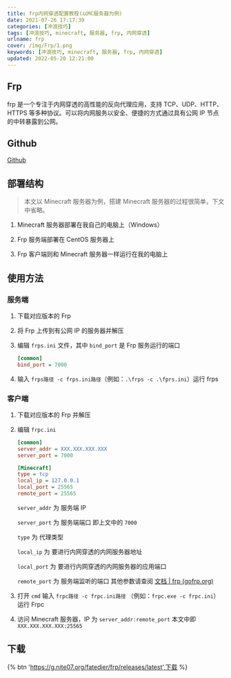 ```yaml
---
title: frp内网穿透配置教程(以MC服务器为例)
date: 2021-07-26 17:17:39
categories: [冲浪技巧]
tags: [冲浪技巧, minecraft, 服务器, frp, 内网穿透]
urlname: frp
cover: /img/Frp/1.png
keywords: [冲浪技巧, minecraft, 服务器, frp, 内网穿透]
updated: 2022-05-20 12:21:00
---
```


## Frp

frp 是一个专注于内网穿透的高性能的反向代理应用，支持 TCP、UDP、HTTP、HTTPS 等多种协议。可以将内网服务以安全、便捷的方式通过具有公网 IP 节点的中转暴露到公网。

## Github

[Github](https://g.nite07.org/fatedier/frp)

## 部署结构

> 本文以 Minecraft 服务器为例，搭建 Minecraft 服务器的过程很简单，下文中省略。

1. Minecraft 服务器部署在我自己的电脑上（Windows）

2. Frp 服务端部署在 CentOS 服务器上

3. Frp 客户端则和 Minecraft 服务器一样运行在我的电脑上

## 使用方法

### 服务端

1. 下载对应版本的 Frp

2. 将 Frp 上传到有公网 IP 的服务器并解压

3. 编辑 `frps.ini` 文件，其中 `bind_port` 是 Frp 服务运行的端口

   ```ini
   [common]
   bind_port = 7000
   ```

4. 输入 `frps路径 -c frps.ini路径`（例如：`.\frps -c .\fprs.ini`）运行 frps

### 客户端

1. 下载对应版本的 Frp 并解压

2. 编辑 `frpc.ini`

   ```ini
   [common]
   server_addr = XXX.XXX.XXX.XXX
   server_port = 7000

   [Minecraft]
   type = tcp
   local_ip = 127.0.0.1
   local_port = 25565
   remote_port = 25565
   ```

   `server_addr` 为 服务端 IP

   `server_port` 为 服务端端口 即上文中的 `7000`

   `type` 为 代理类型

   `local_ip` 为 要进行内网穿透的内网服务器地址

   `local_port` 为 要进行内网穿透的内网服务器的应用端口

   `remote_port` 为 服务端监听的端口
   其他参数请查阅 [文档 | frp (gofrp.org)](https://gofrp.org/docs/)

3. 打开 `cmd` 输入 `frpc路径 -c frpc.ini路径` （例如：`frpc.exe -c frpc.ini`）运行 Frpc

4. 访问 Minecraft 服务器，IP 为 `server_addr:remote_port` 本文中即 `XXX.XXX.XXX.XXX:25565`

## 下载

{% btn 'https://g.nite07.org/fatedier/frp/releases/latest',下载 %}

